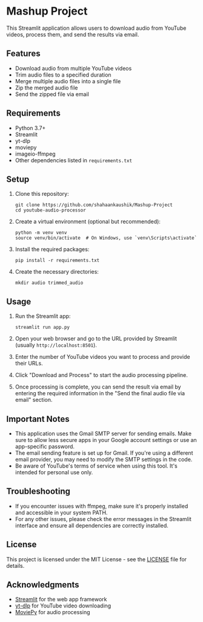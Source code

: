 # Mashup Project

This Streamlit application allows users to download audio from YouTube videos, process them, and send the results via email.

## Features

- Download audio from multiple YouTube videos
- Trim audio files to a specified duration
- Merge multiple audio files into a single file
- Zip the merged audio file
- Send the zipped file via email

## Requirements

- Python 3.7+
- Streamlit
- yt-dlp
- moviepy
- imageio-ffmpeg
- Other dependencies listed in `requirements.txt`

## Setup

1. Clone this repository:
   ```
   git clone https://github.com/shahaankaushik/Mashup-Project
   cd youtube-audio-processor
   ```

2. Create a virtual environment (optional but recommended):
   ```
   python -m venv venv
   source venv/bin/activate  # On Windows, use `venv\Scripts\activate`
   ```

3. Install the required packages:
   ```
   pip install -r requirements.txt
   ```

4. Create the necessary directories:
   ```
   mkdir audio trimmed_audio
   ```

## Usage

1. Run the Streamlit app:
   ```
   streamlit run app.py
   ```

2. Open your web browser and go to the URL provided by Streamlit (usually `http://localhost:8501`).

3. Enter the number of YouTube videos you want to process and provide their URLs.

4. Click "Download and Process" to start the audio processing pipeline.

5. Once processing is complete, you can send the result via email by entering the required information in the "Send the final audio file via email" section.

## Important Notes

- This application uses the Gmail SMTP server for sending emails. Make sure to allow less secure apps in your Google account settings or use an app-specific password.
- The email sending feature is set up for Gmail. If you're using a different email provider, you may need to modify the SMTP settings in the code.
- Be aware of YouTube's terms of service when using this tool. It's intended for personal use only.

## Troubleshooting

- If you encounter issues with ffmpeg, make sure it's properly installed and accessible in your system PATH.
- For any other issues, please check the error messages in the Streamlit interface and ensure all dependencies are correctly installed.

## License

This project is licensed under the MIT License - see the [LICENSE](LICENSE) file for details.

## Acknowledgments

- [Streamlit](https://streamlit.io/) for the web app framework
- [yt-dlp](https://github.com/yt-dlp/yt-dlp) for YouTube video downloading
- [MoviePy](https://zulko.github.io/moviepy/) for audio processing
